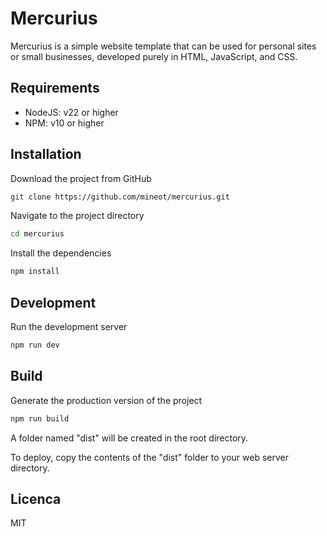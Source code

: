 # Mercurius

Mercurius is a simple website template that can be used for personal sites or small businesses, developed purely in HTML, JavaScript, and CSS.

## Requirements

- NodeJS: v22 or higher
- NPM: v10 or higher

## Installation

Download the project from GitHub

```bash
git clone https://github.com/mineot/mercurius.git
```

Navigate to the project directory

```bash
cd mercurius
```

Install the dependencies

```bash
npm install
```

## Development

Run the development server

```bash
npm run dev
```

## Build

Generate the production version of the project

```bash
npm run build
```

A folder named "dist" will be created in the root directory.

To deploy, copy the contents of the "dist" folder to your web server directory.

## Licenca

MIT
